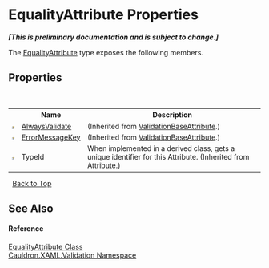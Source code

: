 # EqualityAttribute Properties
 _**\[This is preliminary documentation and is subject to change.\]**_

The <a href="T_Cauldron_XAML_Validation_EqualityAttribute">EqualityAttribute</a> type exposes the following members.


## Properties
&nbsp;<table><tr><th></th><th>Name</th><th>Description</th></tr><tr><td>![Public property](media/pubproperty.gif "Public property")</td><td><a href="P_Cauldron_XAML_Validation_ValidationBaseAttribute_AlwaysValidate">AlwaysValidate</a></td><td> (Inherited from <a href="T_Cauldron_XAML_Validation_ValidationBaseAttribute">ValidationBaseAttribute</a>.)</td></tr><tr><td>![Public property](media/pubproperty.gif "Public property")</td><td><a href="P_Cauldron_XAML_Validation_ValidationBaseAttribute_ErrorMessageKey">ErrorMessageKey</a></td><td> (Inherited from <a href="T_Cauldron_XAML_Validation_ValidationBaseAttribute">ValidationBaseAttribute</a>.)</td></tr><tr><td>![Public property](media/pubproperty.gif "Public property")</td><td>TypeId</td><td>
When implemented in a derived class, gets a unique identifier for this Attribute.
 (Inherited from Attribute.)</td></tr></table>&nbsp;
<a href="#equalityattribute-properties">Back to Top</a>

## See Also


#### Reference
<a href="T_Cauldron_XAML_Validation_EqualityAttribute">EqualityAttribute Class</a><br /><a href="N_Cauldron_XAML_Validation">Cauldron.XAML.Validation Namespace</a><br />